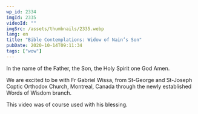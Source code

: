 ```yaml
---
wp_id: 2334
imgId: 2335
videoId: ""
imgSrc: /assets/thumbnails/2335.webp
lang: en
title: "Bible Contemplations: Widow of Nain’s Son"
pubDate: 2020-10-14T09:11:34
tags: ["wow"]
---
```


<p>In the name of the Father, the Son, the Holy Spirit one God Amen.</p>
<p>We are excited to be with Fr Gabriel Wissa, from St-George and St-Joseph Coptic Orthodox Church, Montreal, Canada through the newly established Words of Wisdom branch.</p>
<p>This video was of course used with his blessing.</p>
<p>&nbsp;</p>
